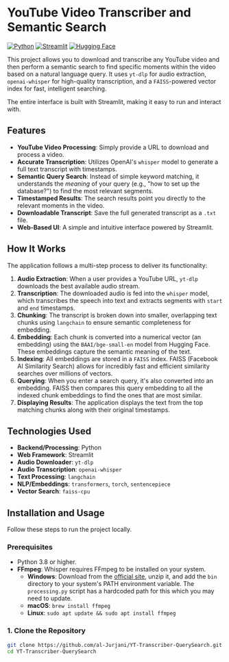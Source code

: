 # YouTube Video Transcriber and Semantic Search

[![Python](https://img.shields.io/badge/Python-3.9%2B-blue.svg)](https://www.python.org/downloads/)
[![Streamlit](https://img.shields.io/badge/Streamlit-1.25%2B-orange.svg)](https://streamlit.io)
[![Hugging Face](https://img.shields.io/badge/%F0%9F%A4%97%20Hugging%20Face-Models-yellow.svg)](https://huggingface.co/BAAI/bge-small-en)

This project allows you to download and transcribe any YouTube video and then perform a semantic search to find specific moments within the video based on a natural language query. It uses `yt-dlp` for audio extraction, `openai-whisper` for high-quality transcription, and a `FAISS`-powered vector index for fast, intelligent searching.

The entire interface is built with Streamlit, making it easy to run and interact with.


## Features

-   **YouTube Video Processing**: Simply provide a URL to download and process a video.
-   **Accurate Transcription**: Utilizes OpenAI's `whisper` model to generate a full text transcript with timestamps.
-   **Semantic Query Search**: Instead of simple keyword matching, it understands the *meaning* of your query (e.g., "how to set up the database?") to find the most relevant segments.
-   **Timestamped Results**: The search results point you directly to the relevant moments in the video.
-   **Downloadable Transcript**: Save the full generated transcript as a `.txt` file.
-   **Web-Based UI**: A simple and intuitive interface powered by Streamlit.

## How It Works

The application follows a multi-step process to deliver its functionality:

1.  **Audio Extraction**: When a user provides a YouTube URL, `yt-dlp` downloads the best available audio stream.
2.  **Transcription**: The downloaded audio is fed into the `whisper` model, which transcribes the speech into text and extracts segments with `start` and `end` timestamps.
3.  **Chunking**: The transcript is broken down into smaller, overlapping text chunks using `langchain` to ensure semantic completeness for embedding.
4.  **Embedding**: Each chunk is converted into a numerical vector (an embedding) using the `BAAI/bge-small-en` model from Hugging Face. These embeddings capture the semantic meaning of the text.
5.  **Indexing**: All embeddings are stored in a `FAISS` index. FAISS (Facebook AI Similarity Search) allows for incredibly fast and efficient similarity searches over millions of vectors.
6.  **Querying**: When you enter a search query, it's also converted into an embedding. FAISS then compares this query embedding to all the indexed chunk embeddings to find the ones that are most similar.
7.  **Displaying Results**: The application displays the text from the top matching chunks along with their original timestamps.

## Technologies Used

-   **Backend/Processing**: Python
-   **Web Framework**: Streamlit
-   **Audio Downloader**: `yt-dlp`
-   **Audio Transcription**: `openai-whisper`
-   **Text Processing**: `langchain`
-   **NLP/Embeddings**: `transformers`, `torch`, `sentencepiece`
-   **Vector Search**: `faiss-cpu`

## Installation and Usage

Follow these steps to run the project locally.

### Prerequisites

-   Python 3.8 or higher.
-   **FFmpeg**: Whisper requires FFmpeg to be installed on your system.
    -   **Windows**: Download from the [official site](https://ffmpeg.org/download.html), unzip it, and add the `bin` directory to your system's PATH environment variable. The `processing.py` script has a hardcoded path for this which you may need to update.
    -   **macOS**: `brew install ffmpeg`
    -   **Linux**: `sudo apt update && sudo apt install ffmpeg`

### 1. Clone the Repository

```bash
git clone https://github.com/al-Jurjani/YT-Transcriber-QuerySearch.git
cd YT-Transcriber-QuerySearch
